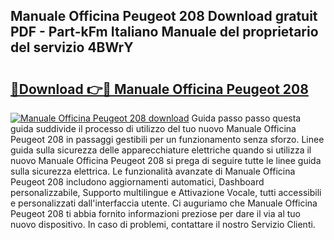 ## Manuale Officina Peugeot 208 Download gratuit PDF - Part-kFm Italiano Manuale del proprietario del servizio 4BWrY

# <h2><a href="http://dfe7gj.blite.top/?on=Manuale+Officina+Peugeot+208">🔗Download 👉🔴 Manuale Officina Peugeot 208</a></h2>

[![Manuale Officina Peugeot 208 download](https://i.imgur.com/lujVjoI.png)](http://dfe7gj.blite.top/?on=Manuale+Officina+Peugeot+208)
Guida passo passo questa guida suddivide il processo di utilizzo del tuo nuovo Manuale Officina Peugeot 208 in passaggi gestibili per un funzionamento senza sforzo. Linee guida sulla sicurezza delle apparecchiature elettriche quando si utilizza il nuovo Manuale Officina Peugeot 208 si prega di seguire tutte le linee guida sulla sicurezza elettrica. Le funzionalità avanzate di Manuale Officina Peugeot 208 includono aggiornamenti automatici, Dashboard personalizzabile, Supporto multilingue e Attivazione Vocale, tutti accessibili e personalizzati dall'interfaccia utente. Ci auguriamo che Manuale Officina Peugeot 208 ti abbia fornito informazioni preziose per dare il via al tuo nuovo dispositivo. In caso di problemi, contattare il nostro Servizio Clienti.
